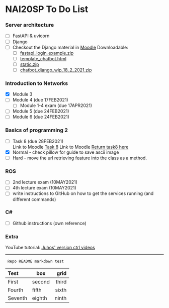 # NAI20SP To Do List

### Server architecture 
- [ ] FastAPI & uvicorn 
- [ ] Django
- [ ] Checkout the Django material in [Moodle](https://samkmoodle.samk.fi/course/view.php?id=354 "18.2.2021 - FastAPI & Django") 
	Downloadable:
	- [ ] [fastapi\_login\_example.zip](https://samkmoodle.samk.fi/mod/resource/view.php?id=13608)
	- [ ] [template\_chatbot.html](https://samkmoodle.samk.fi/mod/resource/view.php?id=13617)
	- [ ] [static.zip](https://samkmoodle.samk.fi/mod/resource/view.php?id=13632)
	- [ ] [chatbot\_django\_wip\_18\_2\_2021.zip](https://samkmoodle.samk.fi/mod/resource/view.php?id=13687)

### Introduction to Networks
- [x] Module 3
- [ ] Module 4 (due 17FEB2021)
  - [ ] Module 1-4 exam (due 17APR2021)
- [ ] Module 5 (due 24FEB2021)
- [ ] Module 6 (due 24FEB2021)

### Basics of programming 2
- [ ] Task 8 (due 28FEB2021) <br/>
Link to Moodle [Task 8](https://samkmoodle.samk.fi/mod/resource/view.php?id=13591)
Link to Moodle [Return task8 here](https://samkmoodle.samk.fi/mod/assign/view.php?id=13590)
- [x] Normal - check pillow for guide to save ascii image <br/>
- [ ] Hard - move the url retrieving feature into the class as a method.

### ROS
- [ ] 2nd lecture exam (10MAY2021)
- [ ] 4th lecture exam (10MAY2021)
- [ ] write instructions to GitHub on how to get the services running (and different commands)

### C#
- [ ] Github instructions (own reference)

### Extra
YouTube tutorial:
[Juhos' version ctrl videos](https://www.youtube.com/watch?v=A2lt5TORO1c&list=PLT_HKwjjqjcUtdDqbleCDkev0KyUYF5uj "Juho Salli's tutorial on https://www.youtube.com/")

---
<code> Repo README markdown test </code>

Test | box | grid
:--|--|--:
First | second | third
Fourth | fifth | sixth
Seventh | eighth | ninth 
